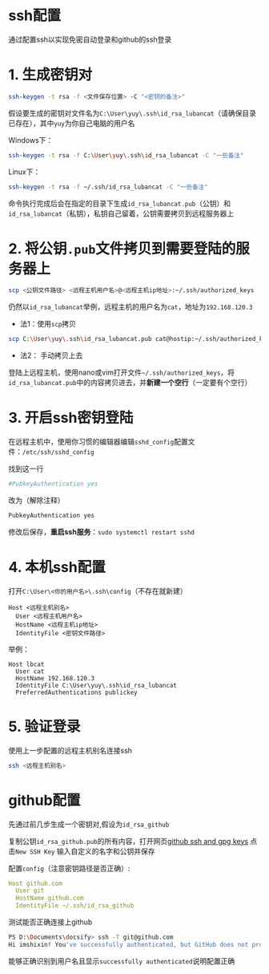 # ssh配置
 通过配置ssh以实现免密自动登录和github的ssh登录
# 1. 生成密钥对

```sh
ssh-keygen -t rsa -f <文件保存位置> -C "<密钥的备注>"
```

假设要生成的密钥对文件名为`C:\User\yuy\.ssh\id_rsa_lubancat`（请确保目录已存在），其中`yuy`为你自己电脑的用户名


Windows下：
```bash
ssh-keygen -t rsa -f C:\User\yuy\.ssh\id_rsa_lubancat -C "一些备注"
```
Linux下：
```bash
ssh-keygen -t rsa -f ~/.ssh/id_rsa_lubancat -C "一些备注"
```

命令执行完成后会在指定的目录下生成`id_rsa_lubancat.pub`（公钥）和`id_rsa_lubancat`（私钥），私钥自己留着，公钥需要拷贝到远程服务器上

# 2. 将公钥`.pub`文件拷贝到需要登陆的服务器上

```sh
scp <公钥文件路径> <远程主机用户名>@<远程主机ip地址>:~/.ssh/authorized_keys
```

仍然以`id_rsa_lubancat`举例，远程主机的用户名为`cat`，地址为`192.168.120.3`

- 法1：使用`scp`拷贝


```sh
scp C:\User\yuy\.ssh\id_rsa_lubancat.pub cat@hostip:~/.ssh/authorized_keys
```

- 法2： 手动拷贝上去

登陆上远程主机，使用nano或vim打开文件`~/.ssh/authorized_keys`，将`id_rsa_lubancat.pub`中的内容拷贝进去，并**新建一个空行**（一定要有个空行）

# 3. 开启ssh密钥登陆

在远程主机中，使用你习惯的编辑器编辑`sshd_config`配置文件：`/etc/ssh/sshd_config`

找到这一行
```sh
#PubkeyAuthentication yes
```
改为（解除注释）
```sh
PubkeyAuthentication yes
```

修改后保存，**重启ssh服务**：`sudo systemctl restart sshd`

# 4. 本机ssh配置

打开`C:\User\<你的用户名>\.ssh\config`（不存在就新建）

```ssh_config
Host <远程主机别名>
  User <远程主机用户名>
  HostName <远程主机ip地址>
  IdentityFile <密钥文件路径>

```

举例：
```config
Host lbcat
  User cat
  HostName 192.168.120.3
  IdentityFile C:\User\yuy\.ssh\id_rsa_lubancat
  PreferredAuthentications publickey
```

# 5. 验证登录

使用上一步配置的远程主机别名连接ssh

```sh
ssh <远程主机别名>
```

# github配置

先通过前几步生成一个密钥对,假设为`id_rsa_github`

复制公钥`id_rsa_github.pub`的所有内容，打开网页[github ssh and gpg keys](https://github.com/settings/keys)
点击`New SSH Key`
输入自定义的名字和公钥并保存

配置`config`（注意密钥路径是否正确）:
```yaml
Host github.com
  User git
  HostName github.com
  IdentityFile ~/.ssh/id_rsa_github
```

测试能否正确连接上github

```sh
PS D:\Documents\docsify> ssh -T git@github.com
Hi imshixin! You've successfully authenticated, but GitHub does not provide shell access.
```
能够正确识别到用户名且显示`successfully authenticated`说明配置正确
